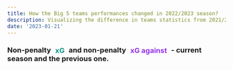 ```yaml
---
title: How the Big 5 teams performances changed in 2022/2023 season?
description: Visualizing the difference in teams statistics from 2021/2022 to 2022/2023 seasons
date: '2023-01-21'
---
```


<script>
    import Visualization from './Visualization.svelte';
</script>

<h3> Non-penalty <span class="header-xg">xG</span> and non-penalty <span class="header-xga">xG against</span> - current season and the previous one. </h3>
<Visualization />


<style>
    h3 span {
        padding: 0.1rem 0.35rem;
        border-radius: 1px;
        /* border: 1px solid var(--border-primary-color); */
    }

    span.header-xg {
        color: #0D9488;
    }

    span.header-xga {
        color: #9333EA;
    }
</style>